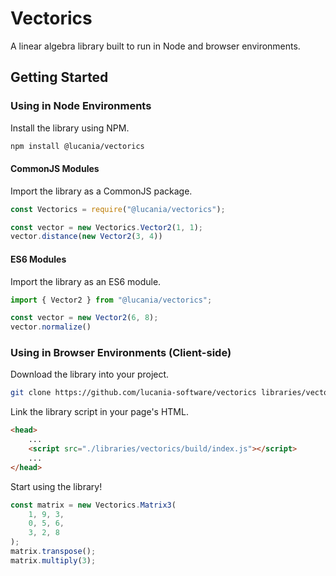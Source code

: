 # Vectorics
A linear algebra library built to run in Node and browser environments.

## Getting Started

### Using in Node Environments
Install the library using NPM.
```bash
npm install @lucania/vectorics
```
#### CommonJS Modules
Import the library as a CommonJS package.
```ts
const Vectorics = require("@lucania/vectorics");

const vector = new Vectorics.Vector2(1, 1);
vector.distance(new Vector2(3, 4))
```

#### ES6 Modules
Import the library as an ES6 module.
```ts
import { Vector2 } from "@lucania/vectorics";

const vector = new Vector2(6, 8);
vector.normalize()
```

### Using in Browser Environments (Client-side)
Download the library into your project.
```bash
git clone https://github.com/lucania-software/vectorics libraries/vectorics
```
Link the library script in your page's HTML.
```HTML
<head>
    ...
    <script src="./libraries/vectorics/build/index.js"></script>
    ...
</head>
```
Start using the library!
```ts
const matrix = new Vectorics.Matrix3(
    1, 9, 3,
    0, 5, 6,
    3, 2, 8
);
matrix.transpose();
matrix.multiply(3);
```
